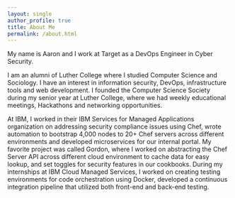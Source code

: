 ```yaml
---
layout: single
author_profile: true
title: About Me
permalink: /about.html
---
```

My name is Aaron and I work at Target as a DevOps Engineer in Cyber Security.

I am an alumni of Luther College where I studied Computer Science and Sociology. I have an interest in information security, DevOps, infrastructure tools and web development. I founded the Computer Science Society during my senior year at Luther College, where we had weekly educational meetings, Hackathons and networking opportunities.

At IBM, I worked in their IBM Services for Managed Applications organization on addressing security compliance issues using Chef, wrote automation to bootstrap 4,000 nodes to 20+ Chef servers across different environments and developed microservices for our internal portal. My favorite project was called Gordon, where I worked on abstracting the Chef Server API across different cloud environment to cache data for easy lookup, and set toggles for security features in our cookbooks. During my internships at IBM Cloud Managed Services, I worked on creating testing environments for code orchestration using Docker, developed a continuous integration pipeline that utilized both front-end and back-end testing. 
